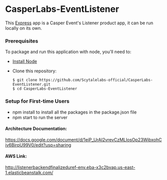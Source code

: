 # CasperLabs-EventListener

This [Express](https://expressjs.com/) app is a Casper Event's Listener product app, it can be run locally on its own.

### Prerequisites

To package and run this application with node, you'll need to:

* [Install Node](https://nodejs.org/en/) 
* Clone this repository:

      $ git clone https://github.com/Scytalelabs-official/CasperLabs-EventListener.git
      $ cd CasperLabs-EventListener
      

### Setup for First-time Users

* npm install to install all the packages in the package.json file
* npm start to run the server

#### Architecture Documentation: 
https://docs.google.com/document/d/1eiP_UrAI2vrevCzMLlosOp23WibxohCiv6BirpU99V0/edit?usp=sharing

#### AWS Link: 
http://listenerbackendfinalizeduref-env.eba-x3c2bvap.us-east-1.elasticbeanstalk.com/

